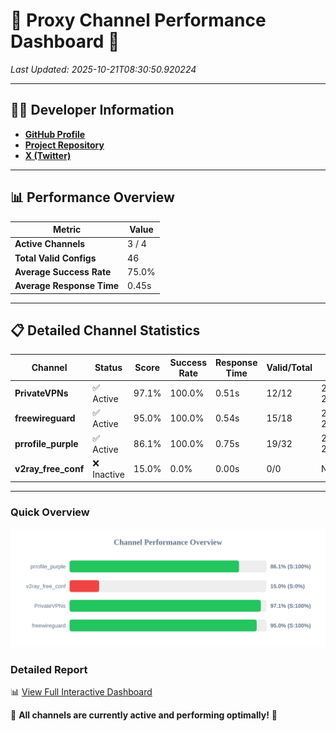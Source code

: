 # 🌟 Proxy Channel Performance Dashboard 🌟

_Last Updated: 2025-10-21T08:30:50.920224_

---

## 👩‍💻 Developer Information

- **[GitHub Profile](https://github.com/4n0nymou3)**  
- **[Project Repository](https://github.com/4n0nymou3/multi-proxy-config-fetcher)**  
- **[X (Twitter)](https://x.com/4n0nymou3)**  

---

## 📊 Performance Overview

| Metric                | Value       |
|-----------------------|-------------|
| **Active Channels**   | 3 / 4       |
| **Total Valid Configs** | 46          |
| **Average Success Rate** | 75.0%      |
| **Average Response Time** | 0.45s       |

---

## 📋 Detailed Channel Statistics

| Channel          | Status     | Score  | Success Rate | Response Time | Valid/Total | Last Success               |
|------------------|------------|--------|--------------|---------------|-------------|----------------------------|
| **PrivateVPNs**  | ✅ Active  | 97.1%  | 100.0% | 0.51s         | 12/12       | 2025-10-21T08:30:50.356729 |
| **freewireguard**  | ✅ Active  | 95.0%  | 100.0% | 0.54s         | 15/18       | 2025-10-21T08:30:50.918639 |
| **prrofile_purple**  | ✅ Active  | 86.1%  | 100.0% | 0.75s         | 19/32       | 2025-10-21T08:30:37.991754 |
| **v2ray_free_conf**  | ❌ Inactive  | 15.0%  | 0.0% | 0.00s         | 0/0       | None |

---

### Quick Overview
<div align="center">
  <a href="https://raw.githubusercontent.com/nullluser/NullRepo/refs/heads/main/assets/channel_stats_chart.svg">
    <img src="https://raw.githubusercontent.com/nullluser/NullRepo/refs/heads/main/assets/channel_stats_chart.svg" alt="Source Performance Statistics" width="800">
  </a>
</div>

### Detailed Report
📊 [View Full Interactive Dashboard](https://htmlpreview.github.io/?https://github.com/nullluser/NullRepo/blob/main/assets/performance_report.html)

🎉 **All channels are currently active and performing optimally!** 🎉
